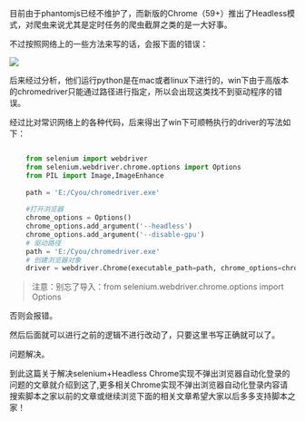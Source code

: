 目前由于phantomjs已经不维护了，而新版的Chrome（59+）推出了Headless模式，对爬虫来说尤其是定时任务的爬虫截屏之类的是一大好事。

不过按照网络上的一些方法来写的话，会报下面的错误：

![](https://img.jbzj.com/file_images/article/202101/202101090943343.png)

后来经过分析，他们运行python是在mac或者linux下进行的，win下由于高版本的chromedriver只能通过路径进行指定，所以会出现这类找不到驱动程序的错误。

经过比对常识网络上的各种代码，后来得出了win下可顺畅执行的driver的写法如下：

```python

    from selenium import webdriver
    from selenium.webdriver.chrome.options import Options
    from PIL import Image,ImageEnhance
    
    path = 'E:/Cyou/chromedriver.exe'
     
    #打开浏览器
    chrome_options = Options()
    chrome_options.add_argument('--headless')
    chrome_options.add_argument('--disable-gpu')
    # 驱动路径
    path = 'E:/Cyou/chromedriver.exe'
    # 创建浏览器对象
    driver = webdriver.Chrome(executable_path=path, chrome_options=chrome_options)
```

> 注意：别忘了导入：from selenium.webdriver.chrome.options import Options

否则会报错。

然后后面就可以进行之前的逻辑不进行改动了，只要这里书写正确就可以了。

问题解决。

到此这篇关于解决selenium+Headless
Chrome实现不弹出浏览器自动化登录的问题的文章就介绍到这了,更多相关Chrome实现不弹出浏览器自动化登录内容请搜索脚本之家以前的文章或继续浏览下面的相关文章希望大家以后多多支持脚本之家！

